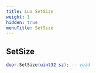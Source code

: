 ```yaml
---
title: Lua SetSize
weight: 1
hidden: true
menuTitle: SetSize
---
```

## SetSize
```lua
door:SetSize(uint32 sz); -- void
```